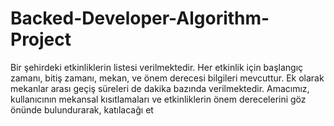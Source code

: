 # Backed-Developer-Algorithm-Project
Bir şehirdeki etkinliklerin listesi verilmektedir. Her etkinlik için başlangıç zamanı, bitiş zamanı, mekan, ve önem derecesi bilgileri mevcuttur. Ek olarak mekanlar arası geçiş süreleri de dakika bazında verilmektedir. Amacımız, kullanıcının mekansal kısıtlamaları ve etkinliklerin önem derecelerini göz önünde bulundurarak, katılacağı et
